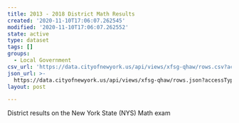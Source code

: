 ```yaml
---
title: 2013 - 2018 District Math Results
created: '2020-11-10T17:06:07.262545'
modified: '2020-11-10T17:06:07.262552'
state: active
type: dataset
tags: []
groups:
  - Local Government
csv_url: 'https://data.cityofnewyork.us/api/views/xfsg-qhaw/rows.csv?accessType=DOWNLOAD'
json_url: >-
  https://data.cityofnewyork.us/api/views/xfsg-qhaw/rows.json?accessType=DOWNLOAD
layout: post

---
```

District results on the New York State (NYS) Math exam
